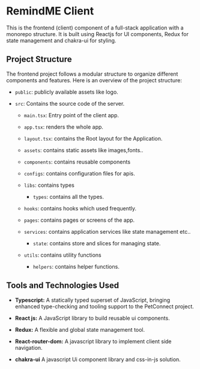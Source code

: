 # RemindME Client

This is the frontend (client) component of a full-stack application with a monorepo structure. It is built using Reactjs for UI components, Redux for state management and chakra-ui for styling.

## Project Structure

The frontend project follows a modular structure to organize different components and features. Here is an overview of the project structure:

- `public`: publicly available assets like logo.
- `src`: Contains the source code of the server.

  - `main.tsx`: Entry point of the client app.
  - `app.tsx`: renders the whole app.
  - `layout.tsx`: contains the Root layout for the Application.

  - `assets`: contains static assets like images,fonts..
  - `components`: contains reusable components
  - `configs`: contains configuration files for apis.
  - `libs`: contains types
    - `types`: contains all the types.
  - `hooks`: contains hooks which used frequently.
  - `pages`: contains pages or screens of the app.
  - `services`: contains application services like state management etc..
    - `state`: contains store and slices for managing state.
  - `utils`: contains utility functions
    - `helpers`: contains helper functions.

## Tools and Technologies Used

- **Typescript:** A statically typed superset of JavaScript, bringing enhanced type-checking and tooling support to the PetConnect project.

- **React js:** A JavaScript library to build reusable ui components.

- **Redux:** A flexible and global state management tool.

- **React-router-dom:** A javascript library to implement client side navigation.

- **chakra-ui** A javascript Ui component library and css-in-js solution.
